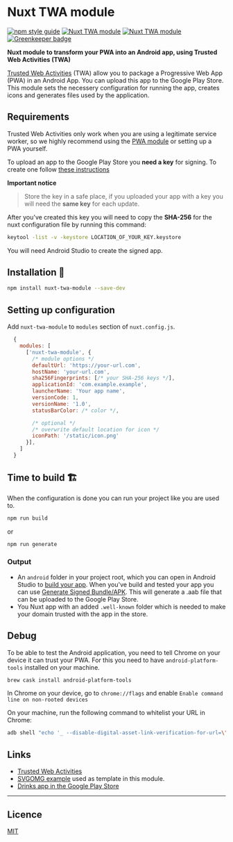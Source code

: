 # Nuxt TWA module

[![npm style guide](https://img.shields.io/npm/v/nuxt-twa-module.svg?style=flat)](https://github.com/voorhoede-labs/nuxt-twa-module) [![Nuxt TWA module](https://img.shields.io/codecov/c/github/voorhoede/nuxt-twa-module.svg?style=flat)](https://codecov.io/gh/voorhoede/nuxt-twa-module) [![Nuxt TWA module](https://img.shields.io/circleci/project/github/voorhoede/nuxt-twa-module/master.svg?style=flat)](https://circleci.com/gh/voorhoede/nuxt-twa-module) [![Greenkeeper badge](https://badges.greenkeeper.io/voorhoede/nuxt-twa-module.svg)](https://greenkeeper.io/)

**Nuxt module to transform your PWA into an Android app, using Trusted Web Activities (TWA)**

[Trusted Web Activities](https://developers.google.com/web/updates/2019/02/using-twa) (TWA) allow you to package a Progressive Web App (PWA) in an Android App. You can upload this app to the Google Play Store. This module sets the necessery configuration for running the app, creates icons and generates files used by the application.

## Requirements

Trusted Web Activities only work when you are using a legitimate service worker, so we highly recommend using the [PWA module](https://github.com/nuxt-community/pwa-module) or setting up a PWA yourself.

To upload an app to the Google Play Store you **need a key** for signing. To create one follow [these instructions](https://developer.android.com/studio/publish/app-signing)

**Important notice**

> Store the key in a safe place, if you uploaded your app with a key you will need the **same key** for each update.

After you've created this key you will need to copy the **SHA-256** for the nuxt configuration file by running this command:

```bash
keytool -list -v -keystore LOCATION_OF_YOUR_KEY.keystore
```

You will need Android Studio to create the signed app.

## Installation 🚀

```bash
npm install nuxt-twa-module --save-dev
```

## Setting up configuration

Add `nuxt-twa-module` to `modules` section of `nuxt.config.js`.

```js
  {
    modules: [
      ['nuxt-twa-module', {
        /* module options */
        defaultUrl: 'https://your-url.com',
        hostName: 'your-url.com',
        sha256Fingerprints: [/* your SHA-256 keys */],
        applicationId: 'com.example.example',
        launcherName: 'Your app name',
        versionCode: 1,
        versionName: '1.0',
        statusBarColor: /* color */,

        /* optional */
        /* overwrite default location for icon */
        iconPath: '/static/icon.png'
      }],
    ]
  }
```

## Time to build 🏗

When the configuration is done you can run your project like you are used to.

```bash
npm run build
```

or

```bash
npm run generate
```

### Output

- An `android` folder in your project root, which you can open in Android Studio to [build your app](https://developer.android.com/studio/run/). When you've build and tested your app you can use [Generate Signed Bundle/APK](https://developer.android.com/studio/publish/app-signing). This will generate a .aab file that can be uploaded to the Google Play Store.
- You Nuxt app with an added `.well-known` folder which is needed to make your domain trusted with the app in the store.

## Debug

To be able to test the Android application, you need to tell Chrome on your device it can trust your PWA. For this you need to have `android-platform-tools` installed on your machine.

```bash
brew cask install android-platform-tools
```

In Chrome on your device, go to `chrome://flags` and enable `Enable command line on non-rooted devices`

On your machine, run the following command to whitelist your URL in Chrome:

```bash
adb shell "echo '_ --disable-digital-asset-link-verification-for-url=\"<your URL>\"' > /data/local/tmp/chrome-command-line"
```

## Links

- [Trusted Web Activities](https://developers.google.com/web/updates/2019/02/using-twa)
- [SVGOMG example](https://github.com/GoogleChromeLabs/svgomg-twa) used as template in this module.
- [Drinks app in the Google Play Store](https://play.google.com/store/apps/details?id=com.voorhoede.drinks)

---

## Licence

[MIT](LICENSE)
